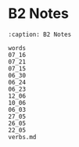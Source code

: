 # B2 Notes

```{toctree}
:caption: B2 Notes

words
07_16
07_21
07_15
06_30
06_24
06_23
12_06
10_06
06_03
27_05
26_05
22_05
verbs.md
```